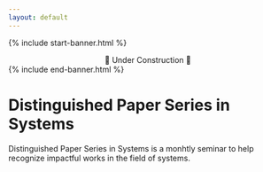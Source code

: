 ```yaml
---
layout: default
---
```


{% include start-banner.html %}
<center>
🚧 Under Construction 🚧
</center>
{% include end-banner.html %}


# Distinguished Paper Series in Systems

Distinguished Paper Series in Systems is a monhtly seminar to help recognize
impactful works in the field of systems.
